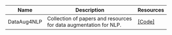 |Name| Description|Resources |
| ------- | -------  |------- |
|DataAug4NLP|Collection of papers and resources for data augmentation for NLP.|[[Code]](https://github.com/styfeng/DataAug4NLP)|
